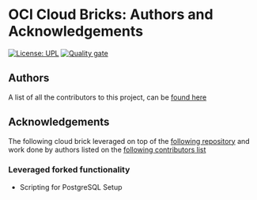 # OCI Cloud Bricks: Authors and Acknowledgements

[![License: UPL](https://img.shields.io/badge/license-UPL-green)](https://img.shields.io/badge/license-UPL-green) [![Quality gate](https://sonarcloud.io/api/project_badges/quality_gate?project=oracle-devrel_terraform-oci-cloudbricks-postgresql)](https://sonarcloud.io/dashboard?id=oracle-devrel_terraform-oci-cloudbricks-postgresql)

## Authors
A list of all the contributors to this project, can be [found here](https://github.com/oracle-devrel/terraform-oci-cloudbricks-postgresql/graphs/contributors)


## Acknowledgements
The following cloud brick leveraged on top of the [following repository](https://github.com/oracle-devrel/terraform-oci-arch-postgresql) and work done by authors listed on the [following contributors list](https://github.com/oracle-devrel/terraform-oci-arch-postgresql/graphs/contributors)

### Leveraged forked functionality
- Scripting for PostgreSQL Setup


